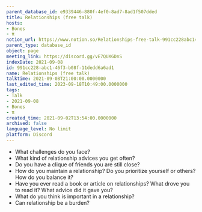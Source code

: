 ```yaml
---
parent_database_id: e9339446-880f-4ef0-8ad7-8ad1f507dded
title: Relationships (free talk)
hosts:
- Bones
- π
notion_url: https://www.notion.so/Relationships-free-talk-991cc228abc146f3b08f11dedd6a6ad1
parent_type: database_id
object: page
meeting_link: https://discord.gg/vE7QUXGDnS
indexDate: 2021-09-08
id: 991cc228-abc1-46f3-b08f-11dedd6a6ad1
name: Relationships (free talk)
talktime: 2021-09-08T21:00:00.0000000
last_edited_time: 2023-09-18T10:49:00.0000000
tags:
- Talk
- 2021-09-08
- Bones
- π
created_time: 2021-09-02T13:54:00.0000000
archived: false
language_level: No limit
platform: Discord
---
```



   - What challenges do you face?
   - What kind of relationship advices you get often?
   - Do you have a clique of friends you are still close?
   - How do you maintain a relationship? Do you prioritize yourself or others? How do you balance it?
   - Have you ever read a book or article on relationships? What drove you to read it? What advice did it gave you?
   - What do you think is important in a relationship?
   - Can relationship be a burden?










